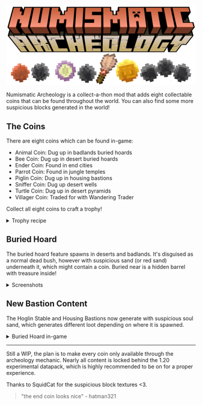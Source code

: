 ![Numismatic Archeology logo stylized in Minecraft font with coins below][logo]

Numismatic Archeology is a collect-a-thon mod that adds eight collectable coins that can be found throughout the world. You can also find some more suspicious blocks generated in the world!

## The Coins

There are eight coins which can be found in-game:
* Animal Coin: Dug up in badlands buried hoards
* Bee Coin: Dug up in desert buried hoards
* Ender Coin: Found in end cities
* Parrot Coin: Found in jungle temples
* Piglin Coin: Dug up in housing bastions
* Sniffer Coin: Dug up desert wells
* Turtle Coin: Dug up in desert pyramids
* Villager Coin: Traded for with Wandering Trader

Collect all eight coins to craft a trophy!

<details>
<summary>Trophy recipe</summary>
The coins have to be in alphabetical order, otherwise it won't work.

![Minecraft recipe showing eight coins surrounding a gold block][trophy_recipe]
</details>

## Buried Hoard

The buried hoard feature spawns in deserts and badlands. It's disguised as a normal dead bush, however with suspicious sand (or red sand) underneath it, which might contain a coin. Buried near is a hidden barrel with treasure inside!

<details>
<summary>Screenshots</summary>

![Minecraft player uses a brush on suspicious sand, finding a diamond][buried_hoard_1]
![Minecraft player digs sand and finds a barrel with treasure inside][buried_hoard_2]
</details>



## New Bastion Content

The Hoglin Stable and Housing Bastions now generate with suspicious soul sand, which generates different loot depending on where it is spawned. 

<details>
<summary>Buried Hoard in-game</summary>
The piglin coin can only be found in the center of housing bastions.

![A piglin coin beside some nether wart growing on suspicious sand in a bastion][bastion_housing]
![A diamond shovel and brush next to some dug up soul sand in a bastion][bastion_garden]
![Some suspicious soul sand in a bastion, with a baby hoglin in the background][bastion_stable]
</details>


***
Still a WIP, the plan is to make every coin only available through the archeology mechanic. Nearly all content is locked behind the 1.20 experimental datapack, which is highly recommended to be on for a proper experience.

Thanks to SquidCat for the suspicious block textures <3.
> "the end coin looks nice" - hatman321

[logo]: https://raw.githubusercontent.com/eman7blue/numismatic-archeology/1.19/assets/numis_arch_logo_modified.png "Numismatic Archeology"
[trophy_recipe]: https://raw.githubusercontent.com/eman7blue/numismatic-archeology/1.19/assets/trophy_recipe.png "Now let's see Paul Allen's Coin Collecting Trophy"
[buried_hoard_1]: https://raw.githubusercontent.com/eman7blue/numismatic-archeology/1.19/assets/buried_hoard_1.gif "Wow a diamond!"
[buried_hoard_2]: https://raw.githubusercontent.com/eman7blue/numismatic-archeology/1.19/assets/buried_hoard_2.gif "That's it? An emerald and some gold? Man, what a gyp."
[bastion_housing]: https://raw.githubusercontent.com/eman7blue/numismatic-archeology/1.19/assets/bastion_housing.png "Also nether wart can grow on the sussy soul sand"
[bastion_garden]: https://raw.githubusercontent.com/eman7blue/numismatic-archeology/1.19/assets/bastion_garden.png "The bastion garden sometimes generates in the housing units bastion"
[bastion_stable]: https://raw.githubusercontent.com/eman7blue/numismatic-archeology/1.19/assets/bastion_stable.png "Did you know that soul sand naturally generates in hoglin stable bastions?"